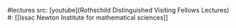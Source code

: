 #lectures 
src: [youtube](Rothschild Distinguished Visiting Fellows Lectures) 
#: [[Issac Newton Institute for mathematical sciences]] 

